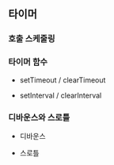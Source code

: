 ## 타이머

### 호출 스케줄링

### 타이머 함수

- setTimeout / clearTimeout

- setInterval / clearInterval

### 디바운스와 스로틀

- 디바운스

- 스로틀
